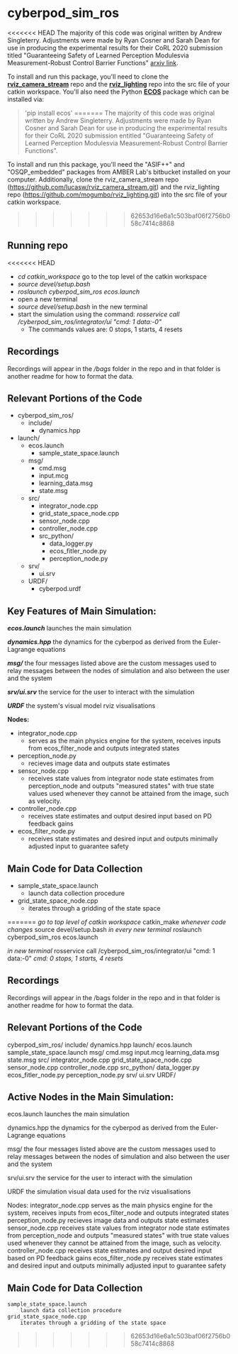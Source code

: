 # cyberpod_sim_ros
<<<<<<< HEAD
The majority of this code was original written by Andrew Singleterry. Adjustments were made by Ryan Cosner and Sarah Dean for use in producing the experimental results for their CoRL 2020 submission titled "Guaranteeing Safety of Learned Perception Modulesvia Measurement-Robust Control Barrier Functions" [arxiv link](https://arxiv.org/pdf/2010.16001.pdf).

To install and run this package, you'll need to clone the [**rviz_camera_stream**](https://github.com/lucasw/rviz_camera_stream.git) repo and the [**rviz_lighting**](https://github.com/mogumbo/rviz_lighting.git) repo into the src file of your catkin workspace. You'll also need the Python [**ECOS**](https://github.com/embotech/ecos-python) package which can be installed via: 
> 'pip install ecos'
=======
The majority of this code was original written by Andrew Singleterry. Adjustments were made by Ryan Cosner and Sarah Dean for use in producing the experimental results for their CoRL 2020 submission entitled "Guaranteeing Safety of Learned Perception Modulesvia Measurement-Robust Control Barrier Functions".

To install and run this package, you'll need the "ASIF++" and "OSQP_embedded" packages from AMBER Lab's bitbucket installed on your computer. Additionally, clone the rviz_camera_stream repo (https://github.com/lucasw/rviz_camera_stream.git) and the rviz_lighting repo (https://github.com/mogumbo/rviz_lighting.git) into the src file of your catkin workspace.
>>>>>>> 62653d16e6a1c503baf06f2756b058c7414c8868

<!--
## Install OSQP_embedded 
*clone from bitbucket*
*enter directory*
mkdir build 
cd build
cmake ..
sudo make install
 
## Install ASIF++ 
*clone from bitbucket* 
*go to directory*
mkdir build
cd build
cmake ..
ccmake . 
*change osqp_embedded to true*
sudo make install
-->

## Running repo
<<<<<<< HEAD
<!--
* go to top level of catkin workspace
* 'catkin_make' whenever code changes -->
* *cd catkin_workspace* go to the top level of the catkin workspace
* *source devel/setup.bash*
* *roslaunch cyberpod_sim_ros ecos.launch*
* open a new terminal 
* *source devel/setup.bash* in the new terminal 
* start the simulation using the command: *rosservice call /cyberpod_sim_ros/integrator/ui "cmd: 1 
data:-0"*
  * The commands values are: 0 stops, 1 starts, 4 resets

## Recordings
Recordings will appear in the */bags* folder in the repo and in that folder is another readme for how to format the data.

## Relevant Portions of the Code 
* cyberpod_sim_ros/
    * include/ 
        * dynamics.hpp
*   launch/ 
    * ecos.launch 
        * sample_state_space.launch
    * msg/ 
        * cmd.msg 
        * input.mcg
        * learning_data.msg
        * state.msg
    * src/
        * integrator_node.cpp
        * grid_state_space_node.cpp
        * sensor_node.cpp
        * controller_node.cpp
        * src_python/
            * data_logger.py
            * ecos_fitler_node.py
            * perception_node.py 
    * srv/
        * ui.srv
    * URDF/
        * cyberpod.urdf







## Key Features of Main Simulation: 
***ecos.launch*** 
    launches the main simulation 

***dynamics.hpp*** 
    the dynamics for the cyberpod as derived from the Euler-Lagrange equations

***msg/***
    the four messages listed above are the custom messages used to relay messages between the nodes of simulation and also between the user and the system 

***srv/ui.srv***
    the service for the user to interact with the simulation

***URDF***
    the system's visual model rviz visualisations 

**Nodes:**
* integrator_node.cpp
    * serves as the main physics engine for the system, receives inputs from ecos_filter_node and outputs integrated states 
* perception_node.py 
    * recieves image data and outputs state estimates
* sensor_node.cpp
    * receives state values from integrator node state estimates from perception_node and outputs "measured states" with true state values used whenever they cannot be attained from the image, such as velocity. 
* controller_node.cpp
    * receives state estimates and output desired input based on PD feedback gains
* ecos_filter_node.py 
    * receives state estimates and desired input and outputs minimally adjusted input to guarantee safety 


## Main Code for Data Collection 
* sample_state_space.launch
    * launch data collection procedure
* grid_state_space_node.cpp
    * iterates through a gridding of the state space 

=======
*go to top level of catkin workspace*
catkin_make *whenever code changes*
source devel/setup.bash *in every new terminal*
roslaunch cyberpod_sim_ros ecos.launch

*in new terminal*
rosservice call /cyberpod_sim_ros/integrator/ui "cmd: 1 
data:-0" *cmd: 0 stops, 1 starts, 4 resets*

## Recordings
Recordings will appear in the /bags folder in the repo and in that folder is another readme for how to format the data.

## Relevant Portions of the Code 
cyberpod_sim_ros/
    include/ 
        dynamics.hpp
    launch/ 
        ecos.launch 
        sample_state_space.launch
    msg/ 
        cmd.msg 
        input.mcg
        learning_data.msg
        state.msg
    src/
        integrator_node.cpp
        grid_state_space_node.cpp
        sensor_node.cpp
        controller_node.cpp
        src_python/
            data_logger.py
            ecos_fitler_node.py
            perception_node.py 
    srv/
        ui.srv
    URDF/







## Active Nodes in the Main Simulation: 
ecos.launch 
    launches the main simulation 

dynamics.hpp 
    the dynamics for the cyberpod as derived from the Euler-Lagrange equations

msg/
    the four messages listed above are the custom messages used to relay messages between the nodes of simulation and also between the user and the system 

srv/ui.srv
    the service for the user to interact with the simulation

URDF
    the simulation visual data used for the rviz visualisations 

Nodes: 
    integrator_node.cpp
        serves as the main physics engine for the system, receives inputs from ecos_filter_node and outputs integrated states 
    perception_node.py 
        recieves image data and outputs state estimates
    sensor_node.cpp
        receives state values from integrator node state estimates from perception_node and outputs "measured states" with true state values used whenever they cannot be attained from the image, such as velocity. 
    controller_node.cpp
        receives state estimates and output desired input based on PD feedback gains
    ecos_filter_node.py 
        receives state estimates and desired input and outputs minimally adjusted input to guarantee safety 


## Main Code for Data Collection 
    sample_state_space.launch
        launch data collection procedure
    grid_state_space_node.cpp
        iterates through a gridding of the state space 
>>>>>>> 62653d16e6a1c503baf06f2756b058c7414c8868

